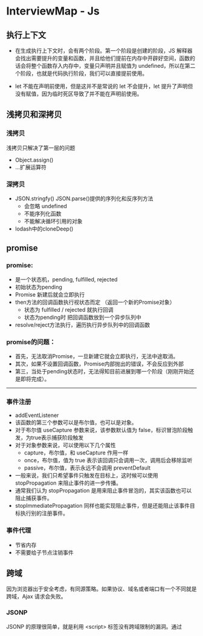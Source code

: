 # InterviewMap - Js

## 执行上下文
* 在生成执行上下文时，会有两个阶段。第一个阶段是创建的阶段，JS 解释器会找出需要提升的变量和函数，并且给他们提前在内存中开辟好空间，函数的话会将整个函数存入内存中，变量只声明并且赋值为 undefined，所以在第二个阶段，也就是代码执行阶段，我们可以直接提前使用。

* let 不能在声明前使用，但是这并不是常说的 let 不会提升，let 提升了声明但没有赋值，因为临时死区导致了并不能在声明前使用。

## 浅拷贝和深拷贝
### 浅拷贝
浅拷贝只解决了第一层的问题
* Object.assign()
* ...扩展运算符

### 深拷贝
* JSON.stringfy() JSON.parse()提供的序列化和反序列方法
  * 会忽略 undefined
  * 不能序列化函数
  * 不能解决循环引用的对象
* lodash中的cloneDeep()

## promise
### promise:
 * 是一个状态机，pending, fulfilled, rejected
 * 初始状态为pending 
 * Promise 新建后就会立即执行
 * then方法的回调函数执行视状态而定 （返回一个新的Promise对象）
    * 状态为 fulfilled / rejected 就执行回调
    * 状态为pending时 把回调函数放到一个异步队列中
 * resolve/reject方法执行，遍历执行异步队列中的回调函数
### promise的问题：
* 首先，无法取消Promise，一旦新建它就会立即执行，无法中途取消。
* 其次，如果不设置回调函数，Promise内部抛出的错误，不会反应到外部
* 第三，当处于pending状态时，无法得知目前进展到哪一个阶段（刚刚开始还是即将完成）。





---

### 事件注册
* addEventListener
* 该函数的第三个参数可以是布尔值，也可以是对象。
* 对于布尔值 useCapture 参数来说，该参数默认值为 false，标识冒泡阶段触发，为true表示捕获阶段触发
* 对于对象参数来说，可以使用以下几个属性
   * capture，布尔值，和 useCapture 作用一样
   * once，布尔值，值为 true 表示该回调只会调用一次，调用后会移除监听
   * passive，布尔值，表示永远不会调用 preventDefault
* 一般来说，我们只希望事件只触发在目标上，这时候可以使用 stopPropagation 来阻止事件的进一步传播。
* 通常我们认为 stopPropagation 是用来阻止事件冒泡的，其实该函数也可以阻止捕获事件。
* stopImmediatePropagation 同样也能实现阻止事件，但是还能阻止该事件目标执行别的注册事件。

### 事件代理
* 节省内存
* 不需要给子节点注销事件

## 跨域
因为浏览器出于安全考虑，有同源策略。如果协议、域名或者端口有一个不同就是跨域，Ajax 请求会失败。

### JSONP
JSONP 的原理很简单，就是利用 \<script\> 标签没有跨域限制的漏洞。通过 <script> 标签指向一个需要访问的地址并提供一个回调函数来接收数据当需要通讯时。













